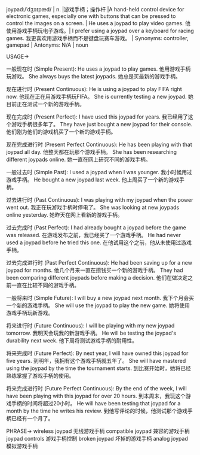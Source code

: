 joypad:/ˈdʒɔɪpæd/ | n. |游戏手柄；操作杆 |A hand-held control device for electronic games, especially one with buttons that can be pressed to control the images on a screen. | He uses a joypad to play video games. 他使用游戏手柄玩电子游戏。|  I prefer using a joypad over a keyboard for racing games. 我更喜欢用游戏手柄而不是键盘玩赛车游戏。 | Synonyms: controller, gamepad | Antonyms: N/A | noun


USAGE->

一般现在时 (Simple Present):
He uses a joypad to play games. 他用游戏手柄玩游戏。
She always buys the latest joypads. 她总是买最新的游戏手柄。

现在进行时 (Present Continuous):
He is using a joypad to play FIFA right now. 他现在正在用游戏手柄玩FIFA。
She is currently testing a new joypad. 她目前正在测试一个新的游戏手柄。

现在完成时 (Present Perfect):
I have used this joypad for years. 我已经用了这个游戏手柄很多年了。
They have just bought a new joypad for their console. 他们刚为他们的游戏机买了一个新的游戏手柄。

现在完成进行时 (Present Perfect Continuous):
He has been playing with that joypad all day. 他整天都在玩那个游戏手柄。
She has been researching different joypads online. 她一直在网上研究不同的游戏手柄。

一般过去时 (Simple Past):
I used a joypad when I was younger. 我小时候用过游戏手柄。
He bought a new joypad last week. 他上周买了一个新的游戏手柄。

过去进行时 (Past Continuous):
I was playing with my joypad when the power went out. 我正在玩游戏手柄时停电了。
She was looking at new joypads online yesterday. 她昨天在网上看新的游戏手柄。

过去完成时 (Past Perfect):
I had already bought a joypad before the game was released. 在游戏发布之前，我已经买了一个游戏手柄。
He had never used a joypad before he tried this one. 在他试用这个之前，他从未使用过游戏手柄。


过去完成进行时 (Past Perfect Continuous):
He had been saving up for a new joypad for months. 他几个月来一直在攒钱买一个新的游戏手柄。
They had been comparing different joypads before making a decision. 他们在做决定之前一直在比较不同的游戏手柄。

一般将来时 (Simple Future):
I will buy a new joypad next month. 我下个月会买一个新的游戏手柄。
She will use the joypad to play the new game. 她将使用游戏手柄玩新游戏。

将来进行时 (Future Continuous):
I will be playing with my new joypad tomorrow. 我明天会玩我的新游戏手柄。
He will be testing the joypad's durability next week. 他下周将测试游戏手柄的耐用性。

将来完成时 (Future Perfect):
By next year, I will have owned this joypad for five years. 到明年，我拥有这个游戏手柄就五年了。
She will have mastered using the joypad by the time the tournament starts. 到比赛开始时，她将已经熟练掌握了游戏手柄的使用。

将来完成进行时 (Future Perfect Continuous):
By the end of the week, I will have been playing with this joypad for over 20 hours. 到本周末，我玩这个游戏手柄的时间将超过20小时。
He will have been testing that joypad for a month by the time he writes his review. 到他写评论的时候，他测试那个游戏手柄已经有一个月了。



PHRASE->
wireless joypad  无线游戏手柄
compatible joypad 兼容的游戏手柄
joypad controls 游戏手柄控制
broken joypad 坏掉的游戏手柄
analog joypad  模拟游戏手柄
